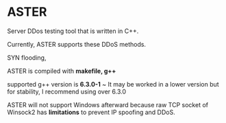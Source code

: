 # ASTER
Server DDos testing tool that is written in C++.

Currently, ASTER supports these DDoS methods.

SYN flooding, 

ASTER is compiled with **makefile, g++**

supported g++ version is **6.3.0-1** ~ 
It may be worked in a lower version but for stability, I recommend using over 6.3.0

ASTER will not support Windows afterward because raw TCP socket of Winsock2 has **limitations** to prevent IP spoofing and DDoS.
